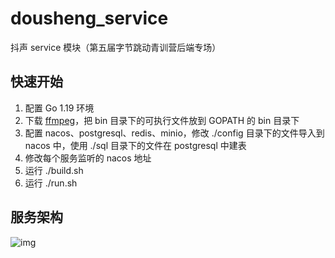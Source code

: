 # dousheng_service
抖声 service 模块（第五届字节跳动青训营后端专场）

## 快速开始

1. 配置 Go 1.19 环境
2. 下载 [ffmpeg](https://github.com/BtbN/FFmpeg-Builds/releases)，把 bin 目录下的可执行文件放到 GOPATH 的 bin 目录下
3. 配置 nacos、postgresql、redis、minio，修改 ./config 目录下的文件导入到 nacos 中，使用 ./sql 目录下的文件在 postgresql 中建表
4. 修改每个服务监听的 nacos 地址
5. 运行 ./build.sh
6. 运行 ./run.sh

## 服务架构

![img](D:\GolandProjects\dousheng_service\img\img.png)
